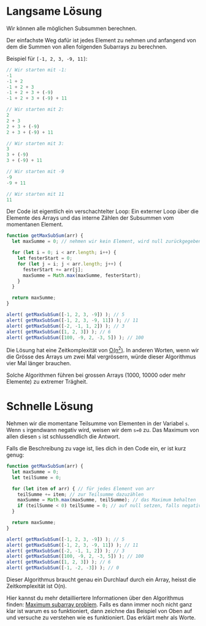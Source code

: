 # Langsame Lösung

Wir können alle möglichen Subsummen berechnen.

Der einfachste Weg dafür ist jedes Element zu nehmen und anfangend von dem die Summen von allen folgenden Subarrays zu berechnen.

Beispiel für `[-1, 2, 3, -9, 11]`:

```js no-beautify
// Wir starten mit -1:
-1
-1 + 2
-1 + 2 + 3
-1 + 2 + 3 + (-9)
-1 + 2 + 3 + (-9) + 11

// Wir starten mit 2:
2
2 + 3
2 + 3 + (-9)
2 + 3 + (-9) + 11

// Wir starten mit 3:
3
3 + (-9)
3 + (-9) + 11

// Wir starten mit -9
-9
-9 + 11

// Wir starten mit 11
11
```

Der Code ist eigentlich ein verschachtelter Loop: Ein externer Loop über die Elemente des Arrays und das interne Zählen der Subsummen vom momentanen Element.

```js run
function getMaxSubSum(arr) {
  let maxSumme = 0; // nehmen wir kein Element, wird null zurückgegeben

  for (let i = 0; i < arr.length; i++) {
    let festerStart = 0;
    for (let j = i; j < arr.length; j++) {
      festerStart += arr[j];
      maxSumme = Math.max(maxSumme, festerStart);
    }
  }

  return maxSumme;
}

alert( getMaxSubSum([-1, 2, 3, -9]) ); // 5
alert( getMaxSubSum([-1, 2, 3, -9, 11]) ); // 11
alert( getMaxSubSum([-2, -1, 1, 2]) ); // 3
alert( getMaxSubSum([1, 2, 3]) ); // 6
alert( getMaxSubSum([100, -9, 2, -3, 5]) ); // 100
```

Die Lösung hat eine Zeitkomplexität von [O(n<sup>2</sup>)](https://en.wikipedia.org/wiki/Big_O_notation). In anderen Worten, wenn wir die Grösse des Arrays um zwei Mal vergrössern, würde dieser Algorithmus vier Mal länger brauchen.

Solche Algorithmen führen bei grossen Arrays (1000, 10000 oder mehr Elemente) zu extremer Trägheit.

# Schnelle Lösung

Nehmen wir die momentane Teilsumme von Elementen in der Variabel `s`. Wenn `s` irgendwann negativ wird, weisen wir dem `s=0` zu. Das Maximum von allen diesen `s` ist schlussendlich die Antwort.

Falls die Beschreibung zu vage ist, lies dich in den Code ein, er ist kurz genug:

```js run demo
function getMaxSubSum(arr) {
  let maxSumme = 0;
  let teilSumme = 0;

  for (let item of arr) { // für jedes Element von arr
    teilSumme += item; // zur Teilsumme dazuzählen
    maxSumme = Math.max(maxSumme, teilSumme); // das Maximum behalten
    if (teilSumme < 0) teilSumme = 0; // auf null setzen, falls negativ
  }

  return maxSumme;
}

alert( getMaxSubSum([-1, 2, 3, -9]) ); // 5
alert( getMaxSubSum([-1, 2, 3, -9, 11]) ); // 11
alert( getMaxSubSum([-2, -1, 1, 2]) ); // 3
alert( getMaxSubSum([100, -9, 2, -3, 5]) ); // 100
alert( getMaxSubSum([1, 2, 3]) ); // 6
alert( getMaxSubSum([-1, -2, -3]) ); // 0
```

Dieser Algorithmus braucht genau ein Durchlauf durch ein Array, heisst die Zeitkomplexität ist O(n).

Hier kannst du mehr detailliertere  Informationen über den Algorithmus finden: [Maximum subarray problem](http://en.wikipedia.org/wiki/Maximum_subarray_problem). Falls es dann immer noch nicht ganz klar ist warum es so funktioniert, dann zeichne das Beispiel von Oben auf und versuche zu verstehen wie es funktioniert. Das erklärt mehr als Worte.
